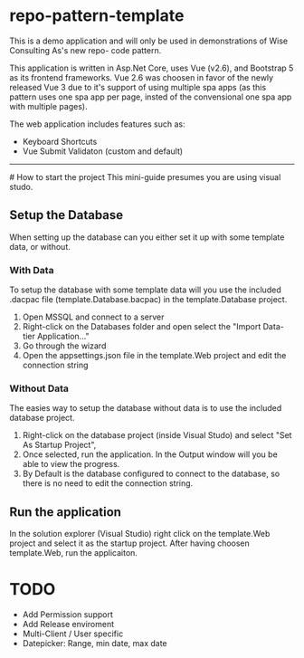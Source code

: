 # repo-pattern-template

This is a demo application and will only be used in demonstrations of Wise Consulting As's new repo- code pattern.

This application is written in Asp.Net Core, uses Vue (v2.6), and Bootstrap 5 as its frontend frameworks.
Vue 2.6 was choosen in favor of the newly released Vue 3 due to it's support of using multiple spa apps (as this pattern uses one spa app per page, insted of the convensional one spa app with multiple pages).

The web application includes features such as:
 - Keyboard Shortcuts
 - Vue Submit Validaton (custom and default)

<hr />
# How to start the project
This mini-guide presumes you are using visual studo.

## Setup the Database
When setting up the database can you either set it up with some template data, or without.

### With Data
To setup the database with some template data will you use the included .dacpac file (template.Database.bacpac) in the template.Database project. 
1. Open MSSQL and connect to a server
2. Right-click on the Databases folder and open select the "Import Data-tier Application..."
3. Go through the wizard
4. Open the appsettings.json file in the template.Web project and edit the connection string

### Without Data
The easies way to setup the database without data is to use the included database project.
1. Right-click on the database project (inside Visual Studo) and select "Set As Startup Project",
2. Once selected, run the application. In the Output window will you be able to view the progress.
3. By Default is the database configured to connect to the database, so there is no need to edit the connection string.

## Run the application
In the solution explorer (Visual Studio) right click on the template.Web project and select it as the startup project.
After having choosen template.Web, run the applicaiton.




# TODO
 - Add Permission support
 - Add Release enviroment
 - Multi-Client / User specific
 - Datepicker: Range, min date, max date
